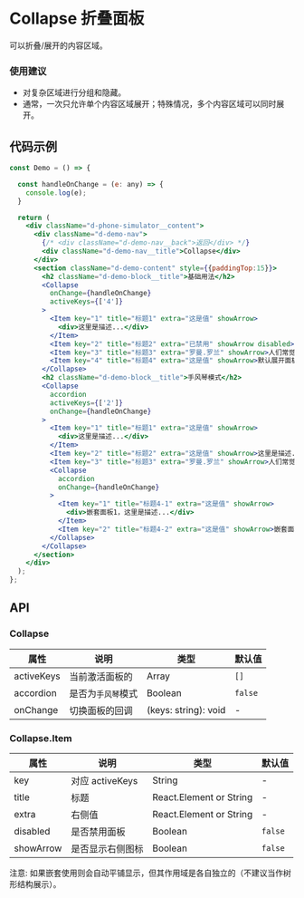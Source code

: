
# Collapse 折叠面板

可以折叠/展开的内容区域。

### 使用建议
- 对复杂区域进行分组和隐藏。
- 通常，一次只允许单个内容区域展开；特殊情况，多个内容区域可以同时展开。

## 代码示例
```jsx
const Demo = () => {

  const handleOnChange = (e: any) => {
    console.log(e);
  }

  return (
    <div className="d-phone-simulator__content">
      <div className="d-demo-nav">
        {/* <div className="d-demo-nav__back">返回</div> */}
        <div className="d-demo-nav__title">Collapse</div>
      </div>
      <section className="d-demo-content" style={{paddingTop:15}}>
        <h2 className="d-demo-block__title">基础用法</h2>
        <Collapse
          onChange={handleOnChange}
          activeKeys={['4']}
        >
          <Item key="1" title="标题1" extra="这是值" showArrow>
            <div>这里是描述...</div>
          </Item>
          <Item key="2" title="标题2" extra="已禁用" showArrow disabled>人们常觉得准备的阶段是在浪费时间，只有当真正机会来临，而自己没有能力把握的时候，才能觉悟自己平时没有准备才是浪费了时间。</Item>
          <Item key="3" title="标题3" extra="罗曼.罗兰" showArrow>人们常觉得准备的阶段是在浪费时间，只有当真正机会来临，而自己没有能力把握的时候，才能觉悟自己平时没有准备才是浪费了时间。</Item>
          <Item key="4" title="标题4" extra="这是值" showArrow>默认展开面板，这里是描述...</Item>
        </Collapse>
        <h2 className="d-demo-block__title">手风琴模式</h2>
        <Collapse
          accordion
          activeKeys={['2']}
          onChange={handleOnChange}
        >
          <Item key="1" title="标题1" extra="这是值" showArrow>
            <div>这里是描述...</div>
          </Item>
          <Item key="2" title="标题2" extra="这是值" showArrow>这里是描述...</Item>
          <Item key="3" title="标题3" extra="罗曼.罗兰" showArrow>人们常觉得准备的阶段是在浪费时间，只有当真正机会来临，而自己没有能力把握的时候，才能觉悟自己平时没有准备才是浪费了时间。</Item>
          <Collapse
            accordion
            onChange={handleOnChange}
          >
            <Item key="1" title="标题4-1" extra="这是值" showArrow>
              <div>嵌套面板1，这里是描述...</div>
            </Item>
            <Item key="2" title="标题4-2" extra="这是值" showArrow>嵌套面板1，这里是描述...</Item>
          </Collapse>
        </Collapse>
      </section>
    </div>
  );
};
```

## API

### Collapse

属性 | 说明 | 类型 | 默认值
----|-----|------|------
| activeKeys | 当前激活面板的 | Array | `[]` |
| accordion | 是否为`手风琴`模式 | Boolean | `false`  |
| onChange | 切换面板的回调 | (keys: string): void |  -  |

### Collapse.Item

属性 | 说明 | 类型 | 默认值
----|-----|------|------
| key  | 对应 activeKeys | String | - |
| title | 标题 | React.Element or String | - |
| extra | 右侧值 | React.Element or String | - |
| disabled | 是否禁用面板 | Boolean | `false` |
| showArrow | 是否显示右侧图标 | Boolean | `false` |

注意: 如果嵌套使用则会自动平铺显示，但其作用域是各自独立的（不建议当作树形结构展示）。